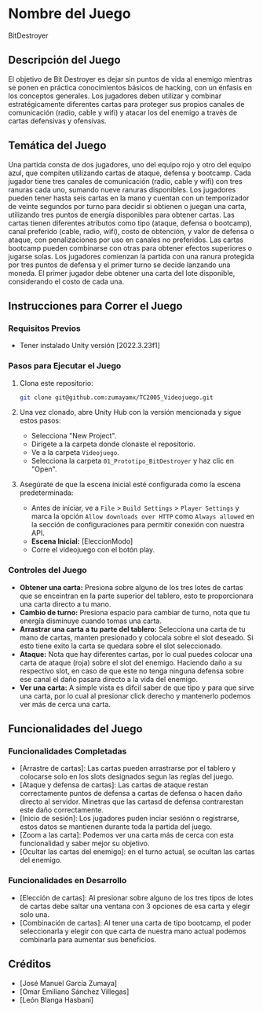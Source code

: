 # Nombre del Juego
BitDestroyer

## Descripción del Juego
El objetivo de Bit Destroyer es dejar sin puntos de vida al enemigo mientras se ponen en práctica conocimientos básicos de hacking, con un énfasis en los conceptos generales. Los jugadores deben utilizar y combinar estratégicamente diferentes cartas para proteger sus propios canales de comunicación (radio, cable y wifi) y atacar los del enemigo a través de cartas defensivas y ofensivas.

## Temática del Juego
Una partida consta de dos jugadores, uno del equipo rojo y otro del equipo azul, que compiten utilizando cartas de ataque, defensa y bootcamp. Cada jugador tiene tres canales de comunicación (radio, cable y wifi) con tres ranuras cada uno, sumando nueve ranuras disponibles. Los jugadores pueden tener hasta seis cartas en la mano y cuentan con un temporizador de veinte segundos por turno para decidir si obtienen o juegan una carta, utilizando tres puntos de energía disponibles para obtener cartas. Las cartas tienen diferentes atributos como tipo (ataque, defensa o bootcamp), canal preferido (cable, radio, wifi), costo de obtención, y valor de defensa o ataque, con penalizaciones por uso en canales no preferidos. Las cartas bootcamp pueden combinarse con otras para obtener efectos superiores o jugarse solas. Los jugadores comienzan la partida con una ranura protegida por tres puntos de defensa y el primer turno se decide lanzando una moneda. El primer jugador debe obtener una carta del lote disponible, considerando el costo de cada una.

## Instrucciones para Correr el Juego

### Requisitos Previos
- Tener instalado Unity versión [2022.3.23f1]

### Pasos para Ejecutar el Juego
1. Clona este repositorio:
    ```sh
    git clone git@github.com:zumayamx/TC2005_Videojuego.git
    ```
2. Una vez clonado, abre Unity Hub con la versión mencionada y sigue estos pasos:
    - Selecciona "New Project".
    - Dirígete a la carpeta donde clonaste el repositorio.
    - Ve a la carpeta `Videojuego`.
    - Selecciona la carpeta `01_Prototipo_BitDestroyer` y haz clic en "Open".

3. Asegúrate de que la escena inicial esté configurada como la escena predeterminada:
    - Antes de iniciar, ve a `File` > `Build Settings` > `Player Settings` y marca la opción `Allow downloads over HTTP` como `Always allowed` en la sección de configuraciones para permitir conexión con nuestra API.
    - **Escena Inicial:** [EleccionModo]
    - Corre el videojuego con el botón play.

### Controles del Juego
- **Obtener una carta:** Presiona sobre alguno de los tres lotes de cartas que se enceintran en la parte superior del tablero, esto te proporcionara una carta directo a tu mano.
- **Cambio de turno:** Presiona espacio para cambiar de turno, nota que tu energía disminuye cuando tomas una carta.
- **Arrastrar una carta a tu parte del tablero:** Selecciona una carta de tu mano de cartas, manten presionado y colocala sobre el slot deseado. Si esto tiene exito la carta se quedara sobre el slot seleccionado.
- **Ataque:** Nota que hay diferentes cartas, por lo cual puedes colocar una carta de ataque (roja) sobre el slot del enemigo. Haciendo daño a su respectivo slot, en caso de que este no tenga ninguna defensa sobre ese canal el daño pasara directo a la vida del enemigo.
- **Ver una carta:** A simple vista es difcil saber de que tipo y para que sirve una carta, por lo cual al presionar click derecho y mantenerlo podemos ver más de cerca una carta.

## Funcionalidades del Juego

### Funcionalidades Completadas
- [Arrastre de cartas]: Las cartas pueden arrastrarse por el tablero y colocarse solo en los slots designados segun las reglas del juego.
- [Ataque y defensa de cartas]: Las cartas de ataque restan correctamente puntos de defensa a cartas de defensa o hacen daño directo al servidor. Minetras que las cartasd de defensa contrarestan este daño correctamente.
- [Inicio de sesión]: Los jugadores puden inciar sesiónn o registrarse, estos datos se mantienen durante toda la partida del juego. 
- [Zoom a las carta]: Podemos ver una carta más de cerca con esta funcionalidad y saber mejor su objetivo.
- [Ocultar las cartas del enemigo]: en el turno actual, se ocultan las cartas del enemigo.

### Funcionalidades en Desarrollo
- [Elección de cartas]: Al presionar sobre alguno de los tres tipos de lotes de cartas debe saltar una ventana con 3 opciones de esa carta y elegir solo una.
- [Combinación de cartas]: Al tener una carta de tipo bootcamp, el poder seleccionarla y elegir con que carta de nuestra mano actual podemos combinarla para aumentar sus beneficios.

## Créditos
- [José Manuel García Zumaya]
- [Omar Emiliano Sánchez Villegas]
- [León Blanga Hasbani]

